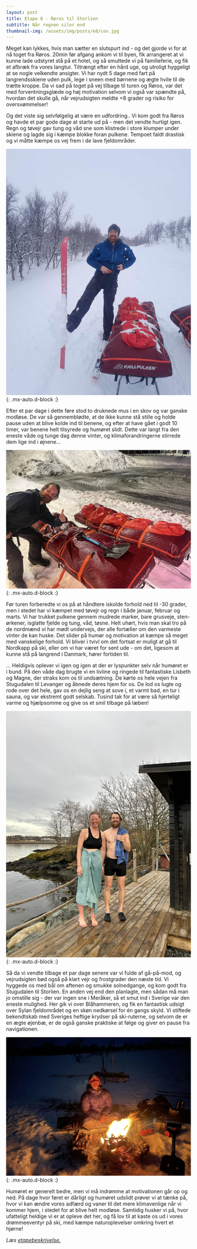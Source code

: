 ```yaml
---
layout: post
title: Etape 8 - Røros til Storlien
subtitle: Når regnen siler end
thumbnail-img: /assets/img/posts/e8/cov.jpg
---
```

Meget kan lykkes, hvis man sætter en slutspurt ind - og det gjorde vi for at nå toget fra Røros. 20min før afgang ankom vi til byen, fik arrangeret at vi kunne lade udstyret stå på et hotel, og så smuttede vi på familieferie, og fik et afbræk fra vores langtur. Tiltrængt efter en hård uge, og utroligt hyggeligt at se nogle velkendte ansigter. Vi har nydt 5 dage med fart på langrendsskiene uden pulk, lege i sneen med børnene og ægte hvile til de trætte kroppe.
Da vi sad på toget på vej tilbage til turen og Røros, var det med forventningsglæde og høj motivation selvom vi også var spændte på, hvordan det skulle gå, når vejrudsigten meldte +8 grader og risiko for oversvømmelser!

Og det viste sig selvfølgelig at være en udfordring.. Vi kom godt fra Røros og havde et par gode dage at starte ud på - men det vendte hurtigt igen. Regn og tøvejr gav tung og våd sne som klistrede i store klumper under skiene og lagde sig i kæmpe blokke foran pulkene. Tempoet faldt drastisk og vi måtte kæmpe os vej frem i de lave fjeldområder. 

![Klap](/assets/img/posts/e8/1.jpg){: .mx-auto.d-block :}


Efter et par dage i dette føre stod to druknede mus i en skov og var ganske modløse. De var så gennemblødte, at de ikke kunne stå stille og holde pause uden at blive kolde ind til benene, og efter at have gået i godt 10 timer, var benene helt tilsyrede og humøret slidt. Dette var langt fra den eneste våde og tunge dag denne vinter, og klimaforandringerne stirrede dem lige ind i øjnene… 

![Druknet](/assets/img/posts/e8/cov.jpg){: .mx-auto.d-block :}


Før turen forberedte vi os på at håndtere iskolde forhold ned til -30 grader, men i stedet har vi kæmpet med tøvejr og regn i både januar, februar og marts. Vi har trukket pulkene gennem mudrede marker, bare grusveje, sten-ørkener, isglatte fjelde og tung, våd, tøsne. Helt uhørt, hvis man skal tro på de nordmænd vi har mødt undervejs, der alle fortæller om den varmeste vinter de kan huske.
Det slider på humør og motivation at kæmpe så meget med vanskelige forhold. Vi bliver i tvivl om det fortsat er muligt at gå til Nordkapp på ski, eller om vi har været for sent ude - om det, ligesom at kunne stå på langrend i Danmark, hører fortiden til.

... Heldigvis oplever vi igen og igen at der er lyspunkter selv når humøret er i bund. På den våde dag brugte vi en livline og ringede til fantastiske Lisbeth og Magne, der straks kom os til undsætning. De kørte os hele vejen fra Stugudalen til Levanger og åbnede deres hjem for os. De lod os lugte og rode over det hele, gav os en dejlig seng at sove i, et varmt bad, en tur i sauna, og var ekstremt godt selskab. Tusind tak for at være så hjerteligt varme og hjælpsomme og give os et smil tilbage på læben!

![Bål](/assets/img/posts/e8/4.jpeg){: .mx-auto.d-block :}


Så da vi vendte tilbage et par dage senere var vi fulde af gå-på-mod, og vejrudsigten bød også på klart vejr og frostgrader den næste tid. Vi hyggede os med bål om aftenen og smukke solnedgange, og kom godt fra Stugudalen til Storlien. En anden vej end den planlagte, men sådan må man jo omstille sig - der var ingen sne i Meråker, så et smut ind i Sverige var den eneste mulighed. Her gik vi over Blåhammeren, og fik en fantastisk udsigt over Sylan fjeldområdet og en skøn nedkørsel for én gangs skyld. Vi stiftede bekendtskab med Sveriges heftige krydser på ski-ruterne, og selvom de er en ægte øjenbæ, er de også ganske praktiske at følge og giver en pause fra navigationen. 

![Bål](/assets/img/posts/e8/2.jpg){: .mx-auto.d-block :}


Humøret er generelt bedre, men vi må indrømme at motivationen går op og ned. På dage hvor føret er dårligt og humøret udslidt prøver vi at tænke på, hvor vi kan ændre vores adfærd og vaner til det mere klimavenlige når vi kommer hjem, i stedet for at blive helt modløse. Samtidig husker vi på, hvor ufatteligt heldige vi er at opleve det her, og få lov til at kaste os ud i vores drømmeeventyr på ski, med kæmpe naturoplevelser omkring hvert et hjørne!

*Læs [etapebeskrivelse.](/rute/#roros)*
